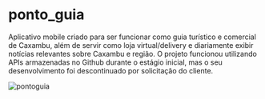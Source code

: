 # ponto_guia

Aplicativo mobile criado para ser funcionar como guia turístico e comercial de Caxambu, além de servir como loja virtual/delivery e diariamente exibir notícias relevantes sobre Caxambu e região. O projeto funcionou utilizando APIs armazenadas no Github durante o estágio inicial, mas o seu desenvolvimento foi descontinuado por solicitação do cliente.

![pontoguia](https://user-images.githubusercontent.com/84111045/162768686-2dc90237-8ecc-490f-be2b-db7c6b216f68.png)
